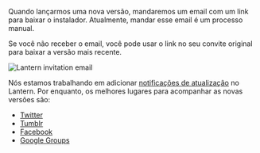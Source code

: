 Quando lançarmos uma nova versão, mandaremos um email com um link para baixar o instalador. Atualmente, mandar esse email é um processo manual.

Se você não receber o email, você pode usar o link no seu convite original para baixar a versão mais recente.

![Lantern invitation email](https://dl.dropboxusercontent.com/u/253631/download_links.png)

Nós estamos trabalhando em adicionar [notificações de atualização](https://github.com/getlantern/lantern/issues/992) no Lantern. Por enquanto, os melhores lugares para acompanhar as novas versões são:

* [Twitter](https://twitter.com/getlantern)
* [Tumblr](http://get-lantern.tumblr.com/)
* [Facebook](https://www.facebook.com/getlantern)
* [Google Groups](https://groups.google.com/forum/#!forum/lantern-users-en)